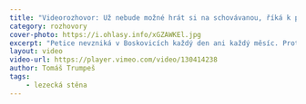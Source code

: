 ```yaml
---
title: "Videorozhovor: Už nebude možné hrát si na schovávanou, říká k petici o lezecké stěně Tomáš Znamenáček"
category: rozhovory
cover-photo: https://i.ohlasy.info/xGZAWKEl.jpg
excerpt: "Petice nevzniká v Boskovicích každý den ani každý měsíc. Proto ani tu na podporu lezecké stěny na letním kině jsme nemohli ignorovat, přestože se v ní významně angažuje člen nejužšího týmu Ohlasů Tomáš Znamenáček. Pro bližší pohled na toto téma jsme nakonec zvolili formu videorozhovoru a Tomášovi zkrátka kladli otázky jako komukoliv jinému. Rozhovor jsme natočili přímo na střeše letního kina."
layout: video
video-url: https://player.vimeo.com/video/130414238
author: Tomáš Trumpeš
tags:
    - lezecká stěna
---
```



